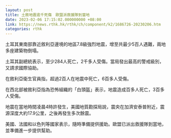 ```yaml
---
layout: post
title: 土敘地震逾千死傷　歐盟派救援隊到當地
date: 2023-02-06 17:15:02.000000000 +08:00
link: https://news.rthk.hk/rthk/ch/component/k2/1686726-20230206.htm
categories: rthk
---
```


土耳其東南部靠近敘利亞邊境的地區7.8級強烈地震，增至共最少5百人遇難，兩地多座建築物倒塌。

土耳其副總統表示，至少284人死亡，2千多人受傷。當局發出最高的警戒級別，又請求國際協助。

在敘利亞衛生官員指，超過2百人在地震中死亡，6百多人受傷。

在西北部被敘利亞指為恐怖組織的「白頭盔」表示，地震造成百多人死亡，3百多人受傷。

地震在當地時間凌晨4時許發生，美國地質勘探局說，震央在加濟安泰普附近，震源深度大約17.9公里，之後再發生多次餘震。

美國、法國和以色列等國家表示，隨時準備提供援助。歐盟已派出救援隊到當地，並準備進一步提供幫助。
